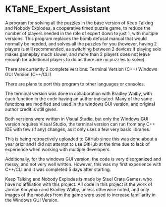 # KTaNE_Expert_Assistant
A program for solving all the puzzles in the base version of Keep Talking and Nobody Explodes, a cooperative timed puzzle game, to reduce the number of players needed in the role of expert down to just 1, with multiple versions.
This program replaces the bomb defusal manual that would normally be needed, and solves all the puzzles for you (however, having 2 players is still recommended, as switching between 2 devices if playing solo makes gameplay much slower, and more than 2 players does not leave enough for additional players to do as there are no puzzles to solve).

There are currently 2 complete versions:
	Terminal Version (C++)
	Windows GUI Version (C++/CLI)
	
There are plans to port this program to other languages or consoles.

The terminal version was done in collaboration with Bradley Walby, with each function in the code having an author indicated. Many of the same functions are modified and used in the windows GUI version, and original author credit is still given.

Both versions were written in Visual Studio, but only the Windows GUI version requires Visual Studio, the terminal version can run from any C++ IDE with few (if any) changes, as it only uses a few very basic libraries.

This is being retroactively uploaded to GitHub since this was done about a year prior and I did not attempt to use GitHub at the time due to lack of experience when working with multiple developers.

Additionally, for the windows GUI version, the code is very disorganized and messy, and not very well written. However, this was my first experience with C++/CLI and it was completed 5 days after starting.

Keep Talking and Nobody Explodes is made by Steel Crate Games, who have no affiliation with this project. All code in this project is the work of Jordan Kooyman and Bradley Walby, unless otherwise noted, and only images of the modules from the game were used to increase familiarity in the Windows GUI Version.

